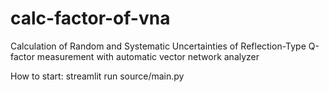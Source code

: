 # calc-factor-of-vna

Calculation of Random and Systematic Uncertainties of Reflection-Type Q-factor measurement with automatic vector network analyzer

How to start:
streamlit run source/main.py
